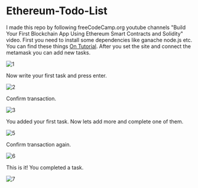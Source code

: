 # Ethereum-Todo-List
I made this repo by following freeCodeCamp.org youtube channels "Build Your First Blockchain App Using Ethereum Smart Contracts and Solidity" video.
First you need to install some dependencies like ganache node.js etc. You can find these things [On Tutorial](https://www.youtube.com/watch?v=coQ5dg8wM2o). After you set the site and connect the metamask you can add new tasks.

![1](https://user-images.githubusercontent.com/62032779/162579598-5deb73af-a747-49dd-975f-202142f30044.jpg)

Now write your first task and press enter.

![2](https://user-images.githubusercontent.com/62032779/162579622-74b4b360-a8d0-4471-b354-070df8b19c31.jpg)

Confirm transaction.

![3](https://user-images.githubusercontent.com/62032779/162579667-6590529d-57e2-49ee-8c9b-4b89144e22ae.jpg)

You added your first task. Now lets add more and complete one of them.

![5](https://user-images.githubusercontent.com/62032779/162579686-6657c2e4-b10b-4ba1-b914-39ab15f6a28d.jpg)

Confirm transaction again.

![6](https://user-images.githubusercontent.com/62032779/162579701-e3c86e2a-4580-4496-be1f-c52219452040.jpg)

This is it! You completed a task.

![7](https://user-images.githubusercontent.com/62032779/162579717-c2e27bfb-a491-4909-9361-4837b105ff29.jpg)
